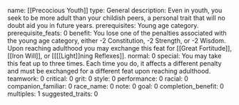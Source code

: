 name: [[Precocious Youth]]
type: General
description: Even in youth, you seek to be more adult than your childish peers, a personal trait that will no doubt aid you in future years.
prerequisites: Young age category.
prerequisite_feats: 0
benefit: You lose one of the penalties associated with the young age category, either -2 Constitution, -2 Strength, or -2 Wisdom. Upon reaching adulthood you may exchange this feat for [[Great Fortitude]], [[Iron Will]], or [[[[Light]]ning Reflexes]].
normal: 0
special: You may take this feat up to three times. Each time you do, it affects a different penalty and must be exchanged for a different feat upon reaching adulthood.
teamwork: 0
critical: 0
grit: 0
style: 0
performance: 0
racial: 0
companion_familiar: 0
race_name: 0
note: 0
goal: 0
completion_benefit: 0
multiples: 1
suggested_traits: 0
